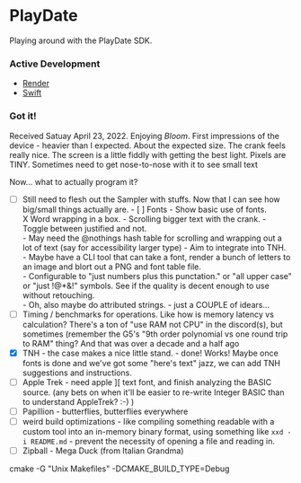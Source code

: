 # PlayDate

Playing around with the PlayDate SDK.

### Active Development

* [Render](Render)
* [Swift](swift)

### Got it!

Received Satuay April 23, 2022.  Enjoying _Bloom_.  First impressions of the
device - heavier than I expected. About the expected size.  The crank feels really
nice.  The screen is a little fiddly with getting the best light.  Pixels are 
TINY.  Sometimes need to get nose-to-nose with it to see small text

Now... what to actually program it?

* [ ] Still need to flesh out the Sampler with stuffs.  Now that I can see how big/small
      things actually are.
      - [ ] Fonts - Show basic use of fonts.  
            X Word wrapping in a box.
            - Scrolling bigger text with the crank. 
            - Toggle between justified and not.  
            - May need the @nothings hash table for scrolling and wrapping out a lot of text (say for accessibility larger type)
            - Aim to integrate into TNH.  
            - Maybe have a CLI tool that can take a font, render a bunch of letters to an image and blort out a PNG and font table file.  
              - Configurable to "just numbers plus this punctation." or "all upper case" or "just !@*&!" symbols.  See if the quality is decent enough to use without retouching.  
            - Oh, also maybe do attributed strings.
            - just a COUPLE of idears...
* [ ] Timing / benchmarks for operations.  Like how is memory latency vs calculation?
      There's a ton of "use RAM not CPU" in the discord(s), but sometimes (remember the
      G5's "9th order polynomial vs one round trip to RAM" thing?  And that was over
      a decade and a half ago
* [X] TNH - the case makes a nice little stand.
      - done!  Works!  Maybe once fonts is done and we've got some
        "here's text" jazz, we can add TNH suggestions and instructions.
* [ ] Apple Trek - need apple ][ text font, and finish analyzing the 
      BASIC source. (any bets on when it'll be easier to re-write
      Integer BASIC than to understand AppleTrek? :-) )
* [ ] Papillion - butterflies, butterflies everywhere
* [ ] weird build optimizations - like compiling something readable
      with a custom tool into an in-memory binary format, using
      something like `xxd -i README.md` - prevent the necessity of
      opening a file and reading in.
* [ ] Zipball - Mega Duck (from Italian Grandma)

cmake -G "Unix Makefiles" -DCMAKE_BUILD_TYPE=Debug
